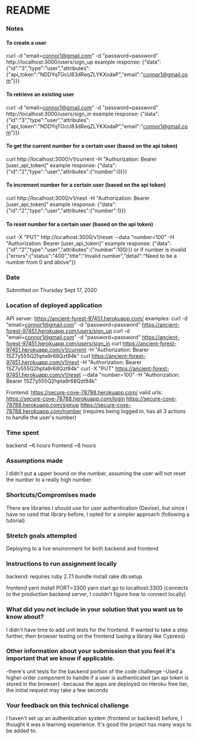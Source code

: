 # README

### Notes
#### To create a user

curl -d "email=connor1@gmail.com" -d "password=password" http://localhost:3000/users/sign_up
example response: {"data":{"id":"3","type":"user","attributes":{"api_token":"NDDYqTGcU83dReqZLYKXodaP","email":"connor1@gmail.com"}}}

#### To retrieve an existing user

curl -d "email=connor1@gmail.com" -d "password=password" http://localhost:3000/users/sign_in
example response: {"data":{"id":"3","type":"user","attributes":{"api_token":"NDDYqTGcU83dReqZLYKXodaP","email":"connor1@gmail.com"}}}

#### To get the current number for a certain user (based on the api token)

curl http://localhost:3000/v1/current -H "Authorization: Bearer [user_api_token]"
example response: {"data":{"id":"2","type":"user","attributes":{"number":0}}}

#### To increment number for a certain user (based on the api token)

curl http://localhost:3000/v1/next -H "Authorization: Bearer [user_api_token]"
example response: {"data":{"id":"2","type":"user","attributes":{"number":1}}}

#### To reset number for a certain user (based on the api token)

curl -X "PUT" http://localhost:3000/v1/reset --data "number=100" -H "Authorization: Bearer [user_api_token]"
example response: {"data":{"id":"2","type":"user","attributes":{"number":100}}}
or if number is invalid {"errors":{"status":"400","title":"Invalid number","detail":"Need to be a number from 0 and above"}}

### Date
Submitted on Thursday Sept 17, 2020

### Location of deployed application
API server: https://ancient-forest-97451.herokuapp.com/
examples:
curl -d "email=connor1@gmail.com" -d "password=password" https://ancient-forest-97451.herokuapp.com/users/sign_up
curl -d "email=connor1@gmail.com" -d "password=password" https://ancient-forest-97451.herokuapp.com/users/sign_in
curl https://ancient-forest-97451.herokuapp.com/v1/current -H "Authorization: Bearer 1SZ7y555Q2hpta9r68Qzt94k"
curl https://ancient-forest-97451.herokuapp.com/v1/next -H "Authorization: Bearer 1SZ7y555Q2hpta9r68Qzt94k"
curl -X "PUT" https://ancient-forest-97451.herokuapp.com/v1/reset --data "number=100" -H "Authorization: Bearer 1SZ7y555Q2hpta9r68Qzt94k"

Frontend:
https://secure-cove-78788.herokuapp.com/
valid urls:
https://secure-cove-78788.herokuapp.com/login
https://secure-cove-78788.herokuapp.com/signup
https://secure-cove-78788.herokuapp.com/number (requires being logged in, has all 3 actions to handle the user's number)


### Time spent
backend ~6 hours
frontend ~8 hours

### Assumptions made
I didn't put a upper bound on the number, assuming the user will not reset the number to a really high number.

### Shortcuts/Compromises made
There are libraries I should use for user authentication (Devise), but since I have no used that library before, I opted for a simpler approach (following a tutorial)

### Stretch goals attempted
Deploying to a live environment for both backend and frontend

### Instructions to run assignment locally
backend: requires ruby 2.7.1
bundle install
rake db:setup

frontend
yarn install
PORT=3300 yarn start
go to localhost:3300 (connects to the production backend server, I couldn't figure how to connect locally)

### What did you not include in your solution that you want us to know about?
I didn't have time to add unit tests for the frontend.  If wanted to take a step further, then browser testing on the frontend (using a library like Cypress)

### Other information about your submission that you feel it's important that we know if applicable.
-there's unit tests for the backend portion of the code challenge
-Used a higher order component to handle if a user is authenticated (an api token is stored in the browser)
-because the apps are deployed on Heroku free tier, the initial request may take a few seconds

### Your feedback on this technical challenge
I haven't set up an authentication system (frontend or backend) before, I thought it was a learning experience.
It's good the project has many ways to be added to.